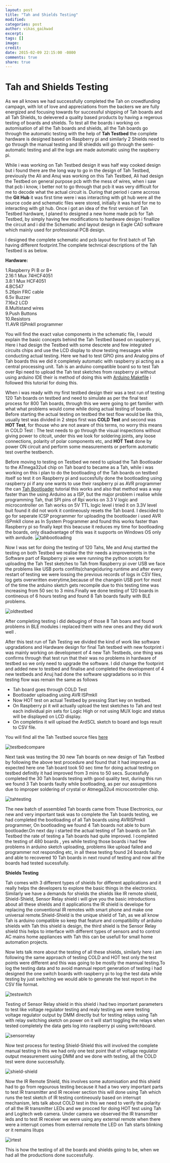 ```yaml
---
layout: post
title: "Tah and Shields Testing"
modified:
categories: post
author: vikas_gaikwad
excerpt:
tags: []
image:
credit:
date: 2015-02-09 22:15:00 -0800
comments: true
share: true
---
```


Tah and Shields Testing 
===

As we all knows we had successfully completed the Tah on crowdfunding campagn, with lot of love and appreciations from the backers we are fully energized and focusing towards for successful shipping of Tah boards and all Tah Shields, to delevered a quality based products by having a regerous testing of boards and shields. To test all the boards i working on automisation of all the Tah boards and shields, all the Tah boards go through the automatic testing with the help of **Tah Testbed** the complete hardware is designed based on Raspberry pi and similarly 2 Shields need to go through the manual testing and IR shiedlds will go through the semi-automatic testing and all the logs are made automatic using the raspberry pi.

While i was working on Tah Testbed design it was half way cooked design but i found there are the long way to go in the design of Tah Testbed, previously the Ali and Anuj was working on this Tah Testbed, Ali had design the Testbed on general purpose pcb with the mess of wires, when i saw that pcb i know, i better not to go through that pcb it was very difficult for me to decode what the actual circuit is.
During that period i came accross the **Git Hub** it was first time were i was interacting with git hub were all the source code and schematic files were stored, initially it was hard for me to interacting with git hub. Once i got an idea  of the first version of Tah Testbed hardware, I planed to designed a new home made pcb for Tah Testbed, by simply having few modifications to hardware design i finallize the circuit and i did the Schematic and layout design in Eagle CAD software which mainly used for professional PCB design.

I designed the complete schematic and pcb layout for first batch of Tah having different footprint.The complete technical descriptions of the Tah Testbed is as below.

**Hardware:**

1.Raspberry Pi B or B+  
2.16:1 Mux 74HCF4051  
3.8:1 Mux HCF4051  
4.BC547  
5.26pin FRC cable  
6.5v Buzzer  
7.16x2 LCD  
8.Multistand wires  
9.Push Buttons  
10.Resistors  
11.AVR ISPmkII programmer  

You will find the exact value components in the schematic file, I would explain the basic concepts behind the Tah Testbed based on raspberry pi, Here i had design the Testbed with some descrete and few integrated circuits chips and use the LCD display to show testing messages while conducting actual testing. Here we had to test GPIO pins and Analog pins of Tah boards this we did it completely automatic with raspberry pi acting as a central processing unit. Tah is an arduino compatible board so to test Tah over Rpi need to upload the Tah test sketches from raspberry pi without using arduino IDE their is method of doing this with [Arduino Makefile](http://www.linuxcircle.com/2013/05/15/programming-and-uploading-arduino-sketch-without-ide/) i followed this tutorial for doing this.

When i was ready with my first testbed design their was a test run of testing 120 Tah boards on testbed and need to simulate as per the final test process for 800 Tah boards, through this we were going to get familier with what what problems would come while doing actual testing of boards. Before starting the actual testing on testbed the test flow would be like this, usually test was divided in 2 steps first was **COLD Test** and second was **HOT Test**, for thouse who are not aware of this terms, no worry this means in COLD Test : The test needs to go through the visual inspections without giving power to citcuit, under this we look for soldering joints, any loose connections, polarity of polar components etc, and **HOT Test** done by power ON circuit and perform some measurements or perform automatic test overthe testbench.

Before moving to testing on Testbed we need to upload the Tah Bootloader to the ATmega32u4 chip on Tah board to became as a Tah, while i was working on this i plan to do the bootloading of the Tah boards on testbed itself so test it on Raspberry pi and succesfully done the bootloading using raspberry pi if any one wants to use their raspberry pi as AVR programmer the can [Tah Bootloader](http://docs.tah.io/examples/tah-bootloader/) tutorial this works and also that method was a way faster than the using Arduino as a ISP, but the major problem i realise while programming Tah, that SPI pins of Rpi works on 3.3 V logic and microcontroller on Tah works on 5V TTL logic level i tried it on 3.3V level buit found it did not work it contineously resets the Tah board.  I descided to go for seperate ICSP programmer for uploading the bootloader  i used AVR ISPmkII clone as In System Programmer and found this works faster than Raspberry pi so finally kept this beacuse it reduces my time for bootloading the boards, only disadvantage of this was it supports on Windows OS only with avrdude.
![tahbootloading](https://cloud.githubusercontent.com/assets/8414343/6124556/792ab990-b134-11e4-8b58-f81bc3b00e59.jpg)

  
Now I was set for doing the testing of 120 Tahs, Me and Anuj startted the testing on both Testbed we realise the thir needs a improvements in the Software part of Raspberry pi we were running the python scripts for uploading the Tah Test sketches to Tah from Raspberry pi over USB we face the problems like USB ports confilts(change)during runtime and after every restart of testing we were lossing the previous records of logs in CSV files, log gets overwritten everytime,because of the changein USB port for most of the time the arduino sketch gets recompile due to this testing time was increasing from 50 sec to 3 mins.Finally we done testing of 120 boards in contineous of 6 hours testing and found  8 Tah boards faulty with BLE problems.

![oldtestbed](https://cloud.githubusercontent.com/assets/8414343/6124982/f19b4a40-b137-11e4-931b-451fab090100.jpg)
 
After completing testing i did debuging of those 8 Tah boars and found problems in BLE modules i replaced them with new ones and they did work well .


After this test run of Tah Testing we divided the kind of work like software upgradations and Hardware design for final Tah testbed with new footprint i was mainly working on development of 4 new Tah Testbeds, one thing was confirms through that test run that their was no problems in hardware  of testbed so we only need to upgrade the software. I did change the footprint and added new to testbed and finalise and completed the development of 4 new testbeds and Anuj had done the software upgradations so in this testing flow was remain the same as follows

* Tah board goes through COLD Test
* Bootloader uploading using AVR ISPmkII
* Now HOT test on actual Testbed by pressing Start key on testbed.
* On Raspberry pi it will actually upload the test sketches to Tah and test each individual pin sets for Logic High or not using MUX logic   	and status will be displayed on LCD display.
* On completins it will upload the ArdSCL sketch to board and logs result to CSV file.

You will find all the Tah Testbed source files [here](https://github.com/RevealingHourCreations/Tah_Testbed)

![testbedcompare](https://cloud.githubusercontent.com/assets/8414343/6125009/0c270d36-b138-11e4-8347-c29e112403fc.jpg)


Next task was testing the 30 new Tah boards on new design of Tah Testbed by following the above test procedure and found that it had improved as expected here one Tah board took 50 sec time for doing actual testing on testbed definitly it had improved from 3 mins to 50 secs. Sucessfully completed the 30 Tah boards testing with good quality test, during this run we found 3 Tah boards faulty while bootloading, as per our assupmtions due to improper soldering of crystal or Atmega32u4 microcontroller chip.

![tahtesting](https://cloud.githubusercontent.com/assets/8414343/6125025/26b91518-b138-11e4-88a7-6f5cafb4cbba.jpg)

The new batch of assembled Tah boards came from Thuse Electronics, our new and very important task was to complete the Tah boards testing, we had completed the bootloading of all Tah boards using AVRISPmkII programmer, On bootloading we found 4 Tah boards not able to burn bootloader.On next day i started the actual testing of Tah boards on Tah Testbed the rate of testing a Tah boards had quite improved. I completed the testing of 480 boards , yes while testing those boards i had few problems in arduino sketch uploading, problems like upload failed  and programmer not responding etc, in all these testing found 24 boards faulty and able to recovered 10 Tah boards in next round of testing and now all the boards had tested sucessfully.

**Shields Testing**

Tah comes with 3 different types of shields for different applications and it really helps the developers to explore the basic things in the electronics. Similarly we have a demands for shields the shields like IR remote shield, Shield-Shield, Sensor Relay shield i will give you the basic introductions about all these shields and it applications the IR shield is develope for replacing the conventional IR remotes with smart phone and make one universal remote.Shield-Shield is the unique shield of Tah, as we all know Tah is arduino compatible so keep that feature and compatibility of arduino shields with Tah this shield is design, the third shield is the Sensor Relay shield this helps to interface with different types of sensors and to control AC mains home appliances with Tah this can be usefull for small home automation projects.

Now lets talk more about the testing of all these shields, similarly here i am following the same approach of testing COLD and HOT test only the test points were different and this was going to be mostly the mannual testing.To log the testing data and to avoid mannual report generation of testing i had designed the one switch boards with raspberry pi to log the test data while testing by just switching we would able to generate the test report in the CSV file format.

![testswitch](https://cloud.githubusercontent.com/assets/8414343/6125056/5b0828d6-b138-11e4-983f-0763977a0d30.jpg)

Testing of Sensor Relay shield in this shield i had two important parameters to test like voltage regulator testing and realy testing.we were testing voltage regulator output by DMM directly but for testing relays using Tah with relay switching sketch on power on it will start toggling the relays when tested completely the data gets log into raspberry pi using switchboard.

![sensorrelay](https://cloud.githubusercontent.com/assets/8414343/6125090/b559b4b2-b138-11e4-989d-a6d787ef087c.jpg)


Now test process for testing Shield-Shield this will involved the complete manual testing in this we had only one test point that of voltage regulator output measurement using DMM and we done with testing, all the COLD test were done successfully.

![shield-shield](https://cloud.githubusercontent.com/assets/8414343/6125093/cab4b0a0-b138-11e4-989a-4e5343d600d0.jpg)

Now the IR Remote Shield, this involves some automisation and this shield had to go from regourous testing because it had a two very important parts to test IR transmitter and IR receiver section this will done using Tah which runs the test sketch of IR testing contineously based on interrupt mechanism, lets talk about COLD test in this we need to verify the polarity of all the IR transmitter LEDs and we procced for doing HOT test using Tah and Logitech web camera. Under camera we observed the IR transmitter leds and to test IR receiver we were using any external remote when there were a interrupt comes from external remote the LED on Tah starts blinking or it remains litups

![irtest](https://cloud.githubusercontent.com/assets/8414343/6125107/e757c990-b138-11e4-9118-6006f9cc0b8d.jpg)

This is how the testing of all the boards and shields going to be, when we had all the productions done successfully.


 









